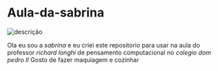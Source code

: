 # Aula-da-sabrina
![descrição](https://otageek.com.br/wp-content/uploads/2021/01/giphy-3-1533630688.gif)

Ola eu sou a *sabrina* e eu criei este repositorio para usar na aula do professor *richard longhi* de pensamento computacional 
no *colegio dom pedro II*
Gosto de fazer maquiagem e cozinhar
